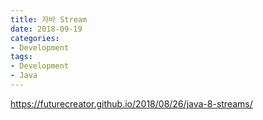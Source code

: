 ```yaml
---
title: 자바 Stream
date: 2018-09-19
categories:
- Development
tags:
- Development
- Java
---
```


https://futurecreator.github.io/2018/08/26/java-8-streams/